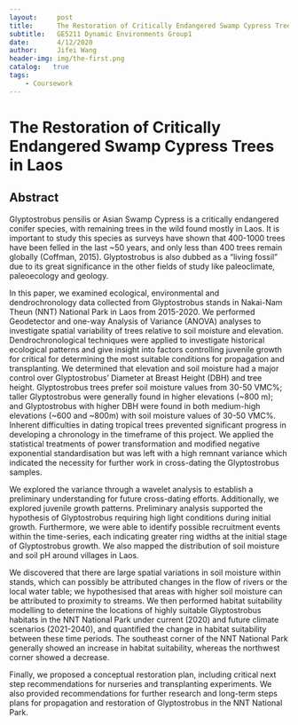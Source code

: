```yaml
---
layout:     post
title:      The Restoration of Critically Endangered Swamp Cypress Trees in Laos
subtitle:   GE5211 Dynamic Environments Group1
date:       4/12/2020
author:     Jifei Wang
header-img: img/the-first.png
catalog:   true
tags:
    - Coursework
---
```

# The Restoration of Critically Endangered Swamp Cypress Trees in Laos
## Abstract
Glyptostrobus pensilis or Asian Swamp Cypress is a critically endangered conifer species, with remaining trees in the wild found mostly in Laos. It is important to study this species as surveys have shown that 400-1000 trees have been felled in the last ~50 years, and only less than 400 trees remain globally (Coffman, 2015). Glyptostrobus is also dubbed as a “living fossil” due to its great significance in the other fields of study like paleoclimate, paleoecology and geology.  

In this paper, we examined ecological, environmental and dendrochronology data collected from Glyptostrobus stands in Nakai-Nam Theun (NNT) National Park in Laos from 2015-2020. We performed Geodetector and one-way Analysis of Variance (ANOVA) analyses to investigate spatial variability of trees relative to soil moisture and elevation. Dendrochronological techniques were applied to investigate historical ecological patterns and give insight into factors controlling juvenile growth for critical for determining the most suitable conditions for propagation and transplanting. We determined that elevation and soil moisture had a major control over Glyptostrobus’ Diameter at Breast Height (DBH)  and tree height. Glyptostrobus trees prefer soil moisture values from 30-50 VMC%; taller Glyptostrobus were generally found in higher elevations (~800 m); and Glyptostrobus with higher DBH were found in both medium-high elevations (~600 and ~800m) with soil moisture values of 30-50 VMC%. Inherent difficulties in dating tropical trees prevented significant progress in developing a chronology in the timeframe of this project. We applied the statistical treatments of power transformation and modified negative exponential standardisation but was left with a high remnant variance which indicated the necessity for further work in cross-dating the Glyptostrobus samples.

We explored the variance through a wavelet analysis to establish a preliminary understanding for future cross-dating efforts. Additionally, we explored juvenile growth patterns. Preliminary analysis supported the hypothesis of Glyptostrobus requiring high light conditions during initial growth. Furthermore, we were able to identify possible recruitment events within the time-series, each indicating greater ring widths at the initial stage of Glyptostrobus growth. We also mapped the distribution of soil moisture and soil pH around villages in Laos.

We discovered that there are large spatial variations in soil moisture within stands, which can possibly be attributed changes in the flow of rivers or the local water table; we hypothesised that areas with higher soil moisture can be attributed to proximity to streams. We then performed habitat suitability modelling to determine the locations of highly suitable Glyptostrobus habitats in the NNT National Park under current (2020) and future climate scenarios (2021-2040), and quantified the change in habitat suitability between these time periods. The southeast corner of the NNT National Park generally showed an increase in habitat suitability, whereas the northwest corner showed a decrease.

Finally, we proposed a conceptual restoration plan, including critical next step recommendations for nurseries and transplanting experiments. We also provided recommendations for further research and long-term steps plans for propagation and restoration of Glyptostrobus in the NNT National Park.
